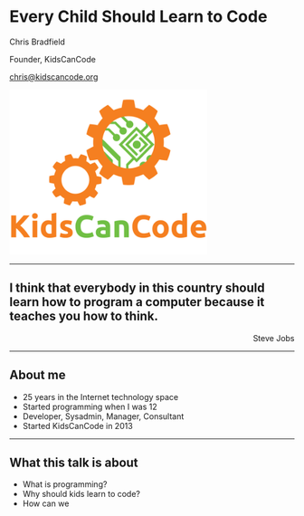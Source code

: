 # Every Child Should Learn to Code

Chris Bradfield

Founder, KidsCanCode

chris@kidscancode.org

<img src="img/kcc_logo.png" width="350" border="0">

---

## I think that everybody in this country should learn how to program a computer because it teaches you how to think.

<p align="right">Steve Jobs</p>

---

## About me

* 25 years in the Internet technology space
* Started programming when I was 12
* Developer, Sysadmin, Manager, Consultant
* Started KidsCanCode in 2013

---

## What this talk is about

* What is programming?
* Why should kids learn to code?
* How can we
